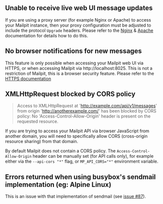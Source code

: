 ## Unable to receive live web UI message updates

If you are using a proxy server (for example Nginx or Apache) to access your Mailpit instance, then your proxy configuration must be adjusted to include the protocol `Upgrade` headers. Please refer to the [Nginx](https://www.nginx.com/blog/websocket-nginx/) & [Apache](https://httpd.apache.org/docs/2.4/mod/mod_proxy_wstunnel.html) documentation for details how to do this.


## No browser notifications for new messages

This feature is only possible when accessing your Mailpit web UI via HTTPS, or when accessing Mailpit via http://localhost:8025. This is not a restriction of Mailpit, this is a browser security feature. Please refer to the [HTTPS documentation](HTTPS)


## XMLHttpRequest blocked by CORS policy

> Access to XMLHttpRequest at 'http://example.com/api/v1/messages' from origin 'http://anotherexample.com/' has been blocked by CORS policy: No 'Access-Control-Allow-Origin' header is present on the requested resource.

If you are trying to access your Mailpit API via browser JavaScript from another domain, you will need to specifically allow CORS (cross-origin resource sharing) from that domain.

By default Mailpit does not contain a CORS policy. The `Access-Control-Allow-Origin` header can be manually set (for API calls only), for example either via the `--api-cors "*"` flag, or `MP_API_CORS="*"` environment variable.


## Errors returned when using busybox's sendmail implementation (eg: Alpine Linux)

This is an issue with that implementation of sendmail (see [issue #87](https://github.com/axllent/mailpit/issues/87#issuecomment-1502720004)). 
